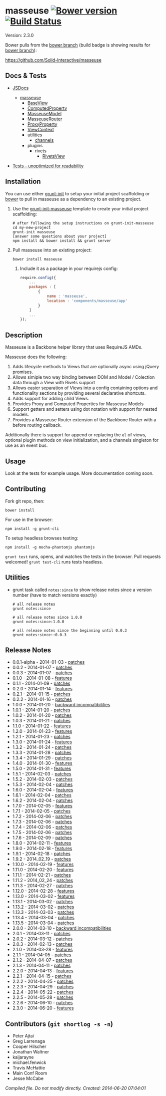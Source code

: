 # masseuse [![Bower version](https://badge.fury.io/bo/masseuse.png)](http://badge.fury.io/bo/masseuse) [![Build Status](https://travis-ci.org/Solid-Interactive/masseuse.png?branch=bower)](https://travis-ci.org/Solid-Interactive/masseuse)

Version: 2.3.0

Bower pulls from the [bower branch](https://github.com/Solid-Interactive/masseuse/tree/bower) (build badge is showing results for [bower branch](https://github.com/Solid-Interactive/masseuse/tree/bower)):

https://github.com/Solid-Interactive/masseuse

## Docs & Tests

* [JSDocs](http://solid-interactive.github.io/masseuse/docs/)
    * [masseuse](http://solid-interactive.github.io/masseuse/docs/masseuse.html)
        * [BaseView](http://solid-interactive.github.io/masseuse/docs/BaseView.html)
        * [ComputedProperty](http://solid-interactive.github.io/masseuse/docs/ComputedProperty.html)
        * [MasseuseModel](http://solid-interactive.github.io/masseuse/docs/MasseuseModel.html)
        * [MasseuseRouter](http://solid-interactive.github.io/masseuse/docs/MasseuseRouter.html)
        * [ProxyProperty](http://solid-interactive.github.io/masseuse/docs/ProxyProperty.html)
        * [ViewContext](http://solid-interactive.github.io/masseuse/docs/ViewContext.html)
        * utilities
            * [channels](http://solid-interactive.github.io/masseuse/docs/channels.html)
        * plugins
            * rivets
                * [RivetsView](http://solid-interactive.github.io/masseuse/docs/RivetsView.html)

* [Tests - unoptimized for readability](http://solid-interactive.github.io/masseuse/tests/)


## Installation

You can use either [grunt-init](http://gruntjs.com/project-scaffolding) to setup your initial project scaffolding or [bower](http://bower.io/) to pull in masseuse as a dependency to an existing project.

   1. Use the [grunt-init-masseuse](https://github.com/Solid-Interactive/grunt-init-masseuse) template to create your  initial project scaffolding:

      ```
      # after following the setup instructions on grunt-init-masseuse
      cd my-new-project
      grunt-init masseuse
      [answer some questions about your project]
      npm install && bower install && grunt server
      ```

   1. Pull masseuse into an existing project:

      ```shell
      bower install masseuse
      ```

      1. Include it as a package in your requirejs config:

         ```javascript
         require.config({
             ...
             packages : [
                 {
                     name : 'masseuse',
                     location : 'components/masseuse/app'
                 }
             ]
             ...
         });
         ```

## Description

Masseuse is a Backbone helper library that uses RequireJS AMDs.

Masseuse does the following:

1. Adds lifecycle methods to Views that are optionally async using jQuery promises.
1. Allows simiple two way binding between DOM and Model / Colection data through a View with Rivets support
1. Allows easier separation of Views into a config containing options and functionality sections by providing several declarative shortcuts.
1. Adds support for adding child Views.
1. Provides Proxy and Computed Properties for Masseuse Models
1. Support getters and setters using dot notation with support for nested models.
1. Provides a Masseuse Router extension of the Backbone Router with a before routing callback.

Additionally there is support for append or replacing the `el` of views, optional plugin methods on view initialization,
and a channels singleton for use as an event bus.

## Usage

Look at the tests for example usage. More documentation coming soon.

## Contributing

Fork git repo, then:

```shell
bower install
```

For use in the browser:

```shell
npm install -g grunt-cli
```

To setup headless browses testing:

```shell
npm install -g mocha-phantomjs phantomjs
```

`grunt test` runs, opens, and watches the tests in the browser. Pull requests welcomed!
`grunt test-cli` runs tests headless.

## Utilities

* grunt task called `notes:since` to show release notes since a version number (have to match versions exactly)

    ```shell
    # all release notes
    grunt notes:since

    # all release notes since 1.0.0
    grunt notes:since:1.0.0

    # all release notes since the beginning until 0.0.3
    grunt notes:since::0.0.3
    ```

## Release Notes

* 0.0.1-alpha - 2014-01-03 - [patches](https://github.com/Solid-Interactive/masseuse/tree/master/release_notes/0.0.1-alpha_2014-01-03.md)
* 0.0.2 - 2014-01-07 - [patches](https://github.com/Solid-Interactive/masseuse/tree/master/release_notes/0.0.2_2014-01-07.md)
* 0.0.3 - 2014-01-07 - [patches](https://github.com/Solid-Interactive/masseuse/tree/master/release_notes/0.0.3_2014-01-07.md)
* 0.1.0 - 2014-01-08 - [features](https://github.com/Solid-Interactive/masseuse/tree/master/release_notes/0.1.0_2014-01-08.md)
* 0.1.1 - 2014-01-09 - [patches](https://github.com/Solid-Interactive/masseuse/tree/master/release_notes/0.1.1_2014-01-09.md)
* 0.2.0 - 2014-01-14 - [features](https://github.com/Solid-Interactive/masseuse/tree/master/release_notes/0.2.0_2014-01-14.md)
* 0.2.1 - 2014-01-15 - [patches](https://github.com/Solid-Interactive/masseuse/tree/master/release_notes/0.2.1_2014-01-15.md)
* 0.2.2 - 2014-01-16 - [patches](https://github.com/Solid-Interactive/masseuse/tree/master/release_notes/0.2.2_2014-01-16.md)
* 1.0.0 - 2014-01-20 - [backward incompatibilities](https://github.com/Solid-Interactive/masseuse/tree/master/release_notes/1.0.0_2014-01-20.md)
* 1.0.1 - 2014-01-20 - [patches](https://github.com/Solid-Interactive/masseuse/tree/master/release_notes/1.0.1_2014-01-20.md)
* 1.0.2 - 2014-01-20 - [patches](https://github.com/Solid-Interactive/masseuse/tree/master/release_notes/1.0.2_2014-01-20.md)
* 1.0.3 - 2014-01-21 - [patches](https://github.com/Solid-Interactive/masseuse/tree/master/release_notes/1.0.3_2014-01-21.md)
* 1.1.0 - 2014-01-22 - [features](https://github.com/Solid-Interactive/masseuse/tree/master/release_notes/1.1.0_2014-01-22.md)
* 1.2.0 - 2014-01-23 - [features](https://github.com/Solid-Interactive/masseuse/tree/master/release_notes/1.2.0_2014-01-23.md)
* 1.2.1 - 2014-01-23 - [patches](https://github.com/Solid-Interactive/masseuse/tree/master/release_notes/1.2.1_2014-01-23.md)
* 1.3.0 - 2014-01-24 - [features](https://github.com/Solid-Interactive/masseuse/tree/master/release_notes/1.3.0_2014-01-24.md)
* 1.3.2 - 2014-01-24 - [patches](https://github.com/Solid-Interactive/masseuse/tree/master/release_notes/1.3.2_2014-01-24.md)
* 1.3.3 - 2014-01-28 - [patches](https://github.com/Solid-Interactive/masseuse/tree/master/release_notes/1.3.3_2014-01-28.md)
* 1.3.4 - 2014-01-29 - [patches](https://github.com/Solid-Interactive/masseuse/tree/master/release_notes/1.3.4_2014-01-29.md)
* 1.4.0 - 2014-01-30 - [features](https://github.com/Solid-Interactive/masseuse/tree/master/release_notes/1.4.0_2014-01-30.md)
* 1.5.0 - 2014-01-31 - [features](https://github.com/Solid-Interactive/masseuse/tree/master/release_notes/1.5.0_2014-01-31.md)
* 1.5.1 - 2014-02-03 - [patches](https://github.com/Solid-Interactive/masseuse/tree/master/release_notes/1.5.1_2014-02-03.md)
* 1.5.2 - 2014-02-03 - [patches](https://github.com/Solid-Interactive/masseuse/tree/master/release_notes/1.5.2_2014-02-03.md)
* 1.5.3 - 2014-02-04 - [patches](https://github.com/Solid-Interactive/masseuse/tree/master/release_notes/1.5.3_2014-02-04.md)
* 1.6.0 - 2014-02-04 - [features](https://github.com/Solid-Interactive/masseuse/tree/master/release_notes/1.6.0_2014-02-04.md)
* 1.6.1 - 2014-02-04 - [patches](https://github.com/Solid-Interactive/masseuse/tree/master/release_notes/1.6.1_2014-02-04.md)
* 1.6.2 - 2014-02-04 - [patches](https://github.com/Solid-Interactive/masseuse/tree/master/release_notes/1.6.2_2014-02-04.md)
* 1.7.0 - 2014-02-05 - [features](https://github.com/Solid-Interactive/masseuse/tree/master/release_notes/1.7.0_2014-02-05.md)
* 1.7.1 - 2014-02-05 - [patches](https://github.com/Solid-Interactive/masseuse/tree/master/release_notes/1.7.1_2014-02-05.md)
* 1.7.2 - 2014-02-06 - [patches](https://github.com/Solid-Interactive/masseuse/tree/master/release_notes/1.7.2_2014-02-06.md)
* 1.7.3 - 2014-02-06 - [patches](https://github.com/Solid-Interactive/masseuse/tree/master/release_notes/1.7.3_2014-02-06.md)
* 1.7.4 - 2014-02-06 - [patches](https://github.com/Solid-Interactive/masseuse/tree/master/release_notes/1.7.4_2014-02-06.md)
* 1.7.5 - 2014-02-06 - [patches](https://github.com/Solid-Interactive/masseuse/tree/master/release_notes/1.7.5_2014-02-06.md)
* 1.7.6 - 2014-02-09 - [patches](https://github.com/Solid-Interactive/masseuse/tree/master/release_notes/1.7.6_2014-02-09.md)
* 1.8.0 - 2014-02-11 - [features](https://github.com/Solid-Interactive/masseuse/tree/master/release_notes/1.8.0_2014-02-11.md)
* 1.9.0 - 2014-02-18 - [features](https://github.com/Solid-Interactive/masseuse/tree/master/release_notes/1.9.0_2014-02-18.md)
* 1.9.1 - 2014-02-18 - [patches](https://github.com/Solid-Interactive/masseuse/tree/master/release_notes/1.9.1_2014-02-18.md)
* 1.9.2 - 2014_02_19 - [patches](https://github.com/Solid-Interactive/masseuse/tree/master/release_notes/1.9.2_2014_02_19.md)
* 1.10.0 - 2014-02-19 - [features](https://github.com/Solid-Interactive/masseuse/tree/master/release_notes/1.10.0_2014-02-19.md)
* 1.11.0 - 2014-02-20 - [features](https://github.com/Solid-Interactive/masseuse/tree/master/release_notes/1.11.0_2014-02-20.md)
* 1.11.1 - 2014-02-21 - [patches](https://github.com/Solid-Interactive/masseuse/tree/master/release_notes/1.11.1_2014-02-21.md)
* 1.11.2 - 2014_02_24 - [patches](https://github.com/Solid-Interactive/masseuse/tree/master/release_notes/1.11.2_2014_02_24.md)
* 1.11.3 - 2014-02-27 - [patches](https://github.com/Solid-Interactive/masseuse/tree/master/release_notes/1.11.3_2014-02-27.md)
* 1.12.0 - 2014-02-28 - [features](https://github.com/Solid-Interactive/masseuse/tree/master/release_notes/1.12.0_2014-02-28.md)
* 1.13.0 - 2014-03-02 - [features](https://github.com/Solid-Interactive/masseuse/tree/master/release_notes/1.13.0_2014-03-02.md)
* 1.13.1 - 2014-03-02 - [patches](https://github.com/Solid-Interactive/masseuse/tree/master/release_notes/1.13.1_2014-03-02.md)
* 1.13.2 - 2014-03-02 - [patches](https://github.com/Solid-Interactive/masseuse/tree/master/release_notes/1.13.2_2014-03-02.md)
* 1.13.3 - 2014-03-03 - [patches](https://github.com/Solid-Interactive/masseuse/tree/master/release_notes/1.13.3_2014-03-03.md)
* 1.13.4 - 2014-03-04 - [patches](https://github.com/Solid-Interactive/masseuse/tree/master/release_notes/1.13.4_2014-03-04.md)
* 1.13.5 - 2014-03-04 - [patches](https://github.com/Solid-Interactive/masseuse/tree/master/release_notes/1.13.5_2014-03-04.md)
* 2.0.0 - 2014-03-10 - [backward incompatibilities](https://github.com/Solid-Interactive/masseuse/tree/master/release_notes/2.0.0_2014-03-10.md)
* 2.0.1 - 2014-03-11 - [patches](https://github.com/Solid-Interactive/masseuse/tree/master/release_notes/2.0.1_2014-03-11.md)
* 2.0.2 - 2014-03-12 - [patches](https://github.com/Solid-Interactive/masseuse/tree/master/release_notes/2.0.2_2014-03-12.md)
* 2.0.3 - 2014-02-13 - [patches](https://github.com/Solid-Interactive/masseuse/tree/master/release_notes/2.0.3_2014-02-13.md)
* 2.1.0 - 2014-03-28 - [features](https://github.com/Solid-Interactive/masseuse/tree/master/release_notes/2.1.0_2014-03-28.md)
* 2.1.1 - 2014-04-05 - [patches](https://github.com/Solid-Interactive/masseuse/tree/master/release_notes/2.1.1_2014-04-05.md)
* 2.1.2 - 2014-04-07 - [patches](https://github.com/Solid-Interactive/masseuse/tree/master/release_notes/2.1.2_2014-04-07.md)
* 2.1.3 - 2014-04-11 - [patches](https://github.com/Solid-Interactive/masseuse/tree/master/release_notes/2.1.3_2014-04-11.md)
* 2.2.0 - 2014-04-13 - [features](https://github.com/Solid-Interactive/masseuse/tree/master/release_notes/2.2.0_2014-04-13.md)
* 2.2.1 - 2014-04-15 - [patches](https://github.com/Solid-Interactive/masseuse/tree/master/release_notes/2.2.1_2014-04-15.md)
* 2.2.2 - 2014-04-25 - [patches](https://github.com/Solid-Interactive/masseuse/tree/master/release_notes/2.2.2_2014-04-25.md)
* 2.2.3 - 2014-04-29 - [patches](https://github.com/Solid-Interactive/masseuse/tree/master/release_notes/2.2.3_2014-04-29.md)
* 2.2.4 - 2014-05-22 - [patches](https://github.com/Solid-Interactive/masseuse/tree/master/release_notes/2.2.4_2014-05-22.md)
* 2.2.5 - 2014-05-28 - [patches](https://github.com/Solid-Interactive/masseuse/tree/master/release_notes/2.2.5_2014-05-28.md)
* 2.2.6 - 2014-06-10 - [patches](https://github.com/Solid-Interactive/masseuse/tree/master/release_notes/2.2.6_2014-06-10.md)
* 2.3.0 - 2014-06-20 - [features](https://github.com/Solid-Interactive/masseuse/tree/master/release_notes/2.3.0_2014-06-20.md)


## Contributors (`git shortlog -s -n`)

* Peter Ajtai
* Greg Larrenaga
* Cooper Hilscher
* Jonathan Waltner
* kaijarayne
* michael.fenwick
* Travis McHattie
* Main Conf Room
* Jesse McCabe


_Compiled file. Do not modify directly. Created: 2014-06-20 07:04:01_
